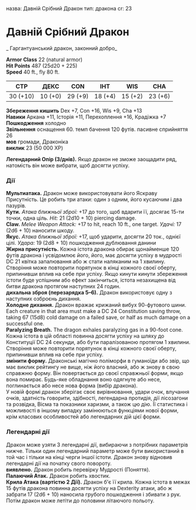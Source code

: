 назва: Давній Срібний Дракон тип: дракона cr: 23

# Давній Срібний Дракон
_ Гаргантуанський дракон, законний добро_

**Armor Class** 22 (natural armor)    
**Hit Points** 487 (25d20 + 225)    
**Speed** 40 ft., fly 80 ft.

| СТР      | ДЕКС    | CON     | ІНТ     | WIS     | CHA     |
| -------- | ------- | ------- | ------- | ------- | ------- |
| 30 (+10) | 10 (+0) | 29 (+9) | 18 (+4) | 15 (+2) | 23 (+6) |

**Збереження кишить** Dex +7, Con +16, Wis +9, Cha +13    
**Навики** Аркана +11, Історія +11, Перехоплення +16, Крадіжка +7    
**Пошкодження** холодно    
**Звільнення** оснащення 60. темп бачення 120 футів. пасивне сприйняття 26    
**мов** громади, Драконіка    
**виклик** 23 (50 000 XP)

**Легендарний Опір (3/днів).** Якщо дракон не зможе заощадити ряд, натомість він може вибрати, щоб досягти успіху.

### Дії
**Мультиатака.** Дракон може використовувати його Яскраву Присутність. Це робить три атаки: один з одним, його кусаючим і два пазурів.    
**Кути.** _Атака ближньої зброї:_ +17 до того, щоб вдарити її, досягає 15-ти точки, одна ціль. _Hit:_ 21 (2d10 + 10) piercing damage.    
**Claw.** _Melee Weapon Attack:_ +17 to hit, reach 10 ft., one target. _Удачі:_ 17 (2d6 + 10) наносити шкоду.    
**Якус.** _Атака ближньої зброї:_ +17, щоб ударити, досягти 20 ток., однієї цілі. _Удара:_ 19 (2d8 + 10) пошкодження дублювання данини    
**Жирна присутність.** Кожна істота дракона обирає щонайменше 120 футів дракона і усвідомлює його, його, має досягти успіху в мудрості DC 21 квітка запалювання або ж стати наляканим на 1 хвилину. Створіння може повторити порятунок в кінці кожного своєї оберту, припинивши вплив на себе при успіху. Якщо кинути кинути збереження істоти буде успішним або ефект закінчиться, істота незахищена від битви дракона протягом наступних 24 годин.    
**дихальна зброя (перезарядка 5–6).** Дракон використовує одну з наступних озброєнь дихання.    
**Холодне дихання.** Дракон вражає крижаний вибух 90-футового шини. Each creature in that area must make a DC 24 Constitution saving throw, taking 67 (15d8) cold damage on a failed save, or half as much damage on a successful one.    
**Paralyzing Breath.** The dragon exhales paralyzing gas in a 90-foot cone. Кожна істота в цій області повинна досягти успіху на шляху до Конституції DC 24 секунди, або бути паралізованою протягом 1 хвилини. Створіння може повторити порятунок в кінці кожного своєї оберту, припинивши вплив на себе при успіху.    
**змінити форму.** Драконські магічно поліморфи в гуманоїди або звір, що має виклик рейтингу не вище, ніж його власний, або ж знову в свою справжню форму. Він повертається до своєї справжньої форми, якщо вона помирає. Будь-яке обладнання воно одягнуте або несе, поглинається або несе нова форма (вибір дракона).    
У новій формі дракон зберігає своє вирівнювання, удари очок, влучання очків, здатність говорити, здібності, легендарна протидія, дії лісозагони та розвідка, Вісма та показники харизми, а також цю дію. Її статистика і можливості в іншому випадку замінюються функціями нової форми, крім класових особливостей або легендарних дій цієї форми.

### Легендарні дії
Дракон може узяти 3 легендарні дії, вибираючи з потрібних параметрів нижче. Тільки один легендарний параметр може бути використаний в той час і тільки на кінці черги іншої істоти. Дракон знову відновив легендарні дії на початку свого повороту.    
**виявлено.** Дракон робить перевірку Мудрості (Поняття).    
**Палаючий Атак.** Дракон робить хвостик.    
**Крила Атака (вартістю 2 Дії).** Дракон б'є її крила. Кожна істота в межах 15 футів дракона повинна досягти успіху на Dexterity атаки, або ж забрати 17 (2d6 + 10) наносила грубого пошкодження і збивати з рук. Потім дракон може летіти до половини літаючого польоту. 